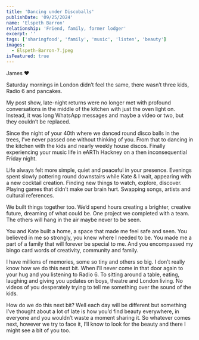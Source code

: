 ```yaml
---
title: 'Dancing under Discoballs'
publishDate: '09/25/2024'
name: 'Elspeth Barron'
relationship: 'Friend, family, former lodger'
excerpt: ''
tags: ['sharingfood', 'family', 'music', 'listen', 'beauty']
images:
  - Elspeth-Barron-7.jpeg
isFeatured: true
---
```


James ♥️

Saturday mornings in London didn’t feel the same, there wasn’t three kids, Radio 6 and pancakes.

My post show, late-night returns were no longer met with profound conversations in the middle of the kitchen with just the oven light on. Instead, it was long WhatsApp messages and maybe a video or two, but they couldn’t be replaced.

Since the night of your 40th where we danced round disco balls in the trees, I’ve never passed one without thinking of you. From that to dancing in the kitchen with the kids and nearly weekly house discos. Finally experiencing your music life in eARTh Hackney on a then inconsequential Friday night.

Life always felt more simple, quiet and peaceful in your presence. Evenings spent slowly pottering round downstairs while Kate & I wait, appearing with a new cocktail creation. Finding new things to watch, explore, discover. Playing games that didn’t make our brain hurt. Swapping songs, artists and cultural references.

We built things together too. We’d spend hours creating a brighter, creative future, dreaming of what could be. One project we completed with a team. The others will hang in the air maybe never to be seen.

You and Kate built a home, a space that made me feel safe and seen. You believed in me so strongly, you knew where I needed to be. You made me a part of a family that will forever be special to me. And you encompassed my bingo card words of creativity, community and family.

I have millions of memories, some so tiny and others so big. I don’t really know how we do this next bit. When I’ll never come in that door again to your hug and you listening to Radio 6. To sitting around a table, eating, laughing and giving you updates on boys, theatre and London living. No videos of you desperately trying to tell me something over the sound of the kids.

How do we do this next bit? Well each day will be different but something I’ve thought about a lot of late is how you’d find beauty everywhere, in everyone and you wouldn’t waste a moment sharing it. So whatever comes next, however we try to face it, I’ll know to look for the beauty and there I might see a bit of you too.